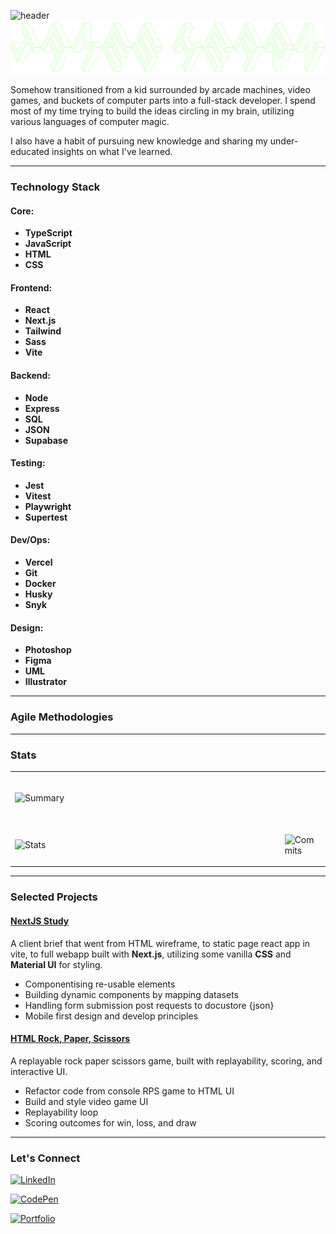 ![header](https://capsule-render.vercel.app/api?type=venom&color=b2fd9d&height=300&section=header&text=JAMES%20HEARN&fontColor=b2fd9d&fontSize=0)
![James Hearn Banner](./svgs/tests.svg)

Somehow transitioned from a kid surrounded by arcade machines, video games, and buckets of computer parts into a full-stack developer. I spend most of my time trying to build the ideas circling in my brain, utilizing various languages of computer magic.

I also have a habit of pursuing new knowledge and sharing my under-educated insights on what I've learned.

---

### Technology Stack

#### Core:

- **TypeScript**
- **JavaScript**
- **HTML**
- **CSS**

#### Frontend:

- **React**
- **Next.js**
- **Tailwind**
- **Sass**
- **Vite**

#### Backend:

- **Node**
- **Express**
- **SQL**
- **JSON**
- **Supabase**

#### Testing:

- **Jest**
- **Vitest**
- **Playwright**
- **Supertest**

#### Dev/Ops:

- **Vercel**
- **Git**
- **Docker**
- **Husky**
- **Snyk**

#### Design:

- **Photoshop**
- **Figma**
- **UML**
- **Illustrator**

---

### Agile Methodologies

---

### Stats

<table width="100%">
  <tr>
    <td width="100%">

&nbsp; <br> ![Summary](http://github-profile-summary-cards.vercel.app/api/cards/profile-details?username=moose-hub&theme=dark)

</td>
</tr>
  <tr>
    <td width="50%">

&nbsp; <br> ![Stats](http://github-profile-summary-cards.vercel.app/api/cards/stats?username=moose-hub&theme=dark)

  </td>
  <td width="50%">

&nbsp; <br> ![Commits](http://github-profile-summary-cards.vercel.app/api/cards/productive-time?username=moose-hub&theme=dark&utcOffset=8)

  </td>
  </tr>

</table>

---

### Selected Projects

#### [NextJS Study](https://github.com/moose-hub/nextJSStudy)

A client brief that went from HTML wireframe, to static page react app in vite, to full webapp built with **Next.js**, utilizing some vanilla **CSS** and **Material UI** for styling.

- Componentising re-usable elements
- Building dynamic components by mapping datasets
- Handling form submission post requests to docustore {json}
- Mobile first design and develop principles

#### [HTML Rock, Paper, Scissors](https://github.com/moose-hub/html-RPS)

A replayable rock paper scissors game, built with replayability, scoring, and interactive UI.

- Refactor code from console RPS game to HTML UI
- Build and style video game UI
- Replayability loop
- Scoring outcomes for win, loss, and draw

---

### Let's Connect

[![LinkedIn](https://img.shields.io/badge/LinkedIn-James_Hearn-blue.svg)](https://www.linkedin.com/in/james-hearn-73769493/)

[![CodePen](https://img.shields.io/badge/CodePen-moose--hub-lightgrey.svg)](https://codepen.io/moose-hub/pens/showcase)

[![Portfolio](https://img.shields.io/badge/Portfolio-jhearn.dev-green.svg)](https://jhearn.dev)
